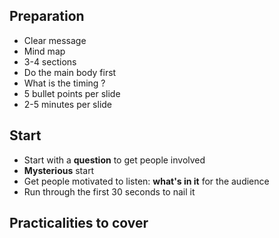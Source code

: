 ## Preparation
* Clear message
* Mind map
* 3-4 sections
* Do the main body first
* What is the timing ?
* 5 bullet points per slide
* 2-5 minutes per slide

## Start
* Start with a **question** to get people involved
* **Mysterious** start
* Get people motivated to listen: **what's in it** for the audience
* Run through the first 30 seconds to nail it

## Practicalities to cover

